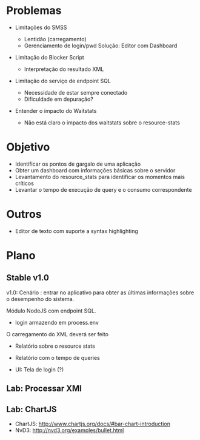 
Problemas
==========

* Limitações do SMSS
   * Lentidão (carregamento)
   * Gerenciamento de login/pwd
Solução: Editor com Dashboard

* Limitação do Blocker Script
   * Interpretação do resultado XML

* Limitação do serviço de endpoint SQL
   * Necessidade de estar sempre conectado
   * Dificuldade em depuração?

* Entender o impacto do Waitstats
   * Não está claro o impacto dos waitstats sobre o resource-stats


Objetivo
==========

* Identificar os pontos de gargalo de uma aplicação
* Obter um dashboard com informações básicas sobre o servidor
* Levantamento do resource_stats para identificar os momentos mais críticos
* Levantar o tempo de execução de query e o consumo correspondente

Outros
=======

* Editor de texto com suporte a syntax highlighting

Plano
=======

## Stable v1.0

v1.0: Cenário : entrar no aplicativo para obter as últimas informações sobre o desempenho do sistema.

Módulo NodeJS com endpoint SQL.
- login armazendo em process.env


O carregamento do XML deverá ser feito  

* Relatório sobre o resource stats
* Relatório com o tempo de queries

* UI: Tela de login (?)

## Lab: Processar XMl

## Lab: ChartJS
* ChartJS: http://www.chartjs.org/docs/#bar-chart-introduction
* NvD3: http://nvd3.org/examples/bullet.html

